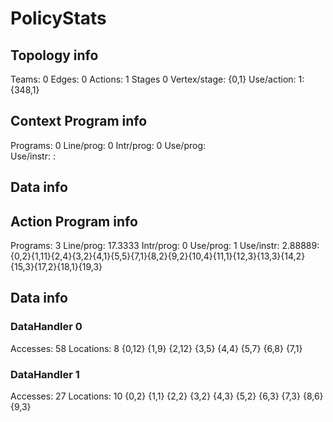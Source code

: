 # PolicyStats
## Topology info
Teams:		0
Edges:		0
Actions:	1
Stages		0
Vertex/stage:	{0,1} 
Use/action:	1: {348,1} 

## Context Program info
Programs:	0
Line/prog:	0
Intr/prog:	0
Use/prog:	
Use/instr:	: 

## Data info



## Action Program info
Programs:	3
Line/prog:	17.3333
Intr/prog:	0
Use/prog:	1
Use/instr:	2.88889: {0,2}{1,11}{2,4}{3,2}{4,1}{5,5}{7,1}{8,2}{9,2}{10,4}{11,1}{12,3}{13,3}{14,2}{15,3}{17,2}{18,1}{19,3}

## Data info

### DataHandler 0
Accesses:	58
Locations:	8
{0,12} {1,9} {2,12} {3,5} {4,4} {5,7} {6,8} {7,1} 

### DataHandler 1
Accesses:	27
Locations:	10
{0,2} {1,1} {2,2} {3,2} {4,3} {5,2} {6,3} {7,3} {8,6} {9,3} 
